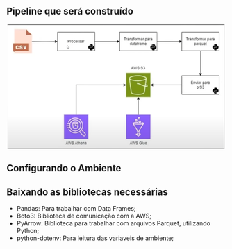 ## Pipeline que será construído

<p align="center">
<img src="imgs/arquitetura.png" width="500"></img> 
</p>

## Configurando o Ambiente

<h2>Baixando as bibliotecas necessárias</h2>
<ul>
    <li>Pandas: Para trabalhar com Data Frames;</li>
    <li>Boto3: Biblioteca de comunicação com a AWS;</li>
    <li>PyArrow: Biblioteca para trabalhar com arquivos Parquet, utilizando Python;</li>
    <li>python-dotenv: Para leitura das variaveis de ambiente;</li>
</ul>